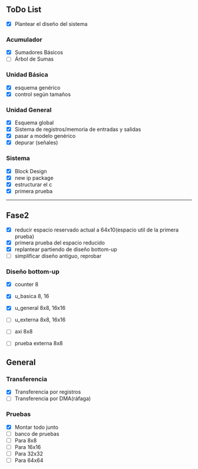 ## ToDo List


- [x] Plantear el diseño del sistema

### Acumulador

- [x] Sumadores Básicos 
- [ ] Árbol de Sumas

### Unidad Básica

- [x] esquema genérico 
- [x] control según tamaños

### Unidad General

- [x] Esquema global 
- [x] Sistema de registros/memoria de entradas y salidas
- [x] pasar a modelo genérico 
- [x] depurar (señales)

### Sistema

- [x] Block Design
- [x] new ip package
- [x] estructurar el c
- [x] primera prueba

****

## Fase2

- [x] reducir espacio reservado actual a 64x10(espacio util de la primera prueba)
- [x] primera prueba del espacio reducido
- [x] replantear partiendo de diseño bottom-up
- [ ] simplificar diseño antiguo, reprobar

### Diseño bottom-up

- [x] counter 8
- [x] u_basica 8, 16
- [x] u_general 8x8, 16x16
- [ ] u_externa 8x8, 16x16
- [ ] axi 8x8
- [ ] prueba externa 8x8


## General

### Transferencia

- [x] Transferencia por registros
- [ ] Transferencia por DMA(ráfaga)

### Pruebas

- [x] Montar todo junto
- [ ] banco de pruebas
- [ ] Para 8x8
- [ ] Para 16x16
- [ ] Para 32x32
- [ ] Para 64x64